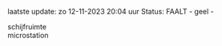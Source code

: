 laatste update: 
zo 12-11-2023 20:04   uur 
Status: FAALT - geel - 
<div class="service Y">schijfruimte</div><div class="service Y">microstation</div>
